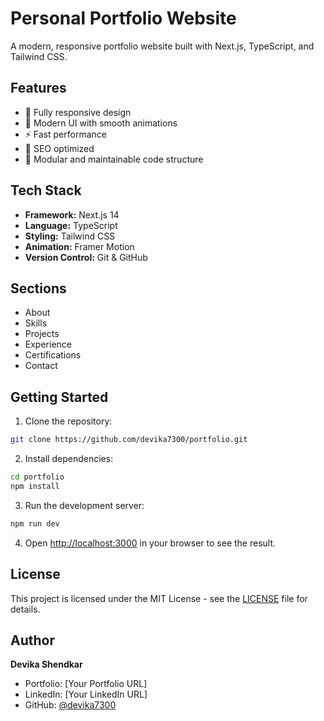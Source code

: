 # Personal Portfolio Website

A modern, responsive portfolio website built with Next.js, TypeScript, and Tailwind CSS.

## Features

- 📱 Fully responsive design
- 🎨 Modern UI with smooth animations
- ⚡ Fast performance
- 🎯 SEO optimized
- 🧩 Modular and maintainable code structure

## Tech Stack

- **Framework:** Next.js 14
- **Language:** TypeScript
- **Styling:** Tailwind CSS
- **Animation:** Framer Motion
- **Version Control:** Git & GitHub

## Sections

- About
- Skills
- Projects
- Experience
- Certifications
- Contact

## Getting Started

1. Clone the repository:
```bash
git clone https://github.com/devika7300/portfolio.git
```

2. Install dependencies:
```bash
cd portfolio
npm install
```

3. Run the development server:
```bash
npm run dev
```

4. Open [http://localhost:3000](http://localhost:3000) in your browser to see the result.

## License

This project is licensed under the MIT License - see the [LICENSE](LICENSE) file for details.

## Author

**Devika Shendkar**
- Portfolio: [Your Portfolio URL]
- LinkedIn: [Your LinkedIn URL]
- GitHub: [@devika7300](https://github.com/devika7300)
